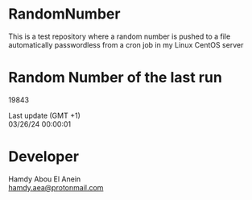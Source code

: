 # RandomNumber    
This is a test repository where a random number is pushed to a file automatically passwordless from a cron job in my Linux CentOS server    
# Random Number of the last run   
19843
      
Last update (GMT +1)    
03/26/24 00:00:01
# Developer    
Hamdy Abou El Anein   
hamdy.aea@protonmail.com
